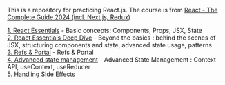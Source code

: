 This is a repository for practicing React.js. The course is from [React - The Complete Guide 2024 (incl. Next.js, Redux)](https://www.udemy.com/course/react-the-complete-guide-incl-redux/?couponCode=ST21MT121624)

[1. React Essentials](./03-react-essentials/README.md) - Basic concepts: Components, Props, JSX, State <br/>
[2. React Essentials Deep Dive](./04-essential-deep-dive/README.md) - Beyond the basics : behind the scenes of JSX, structuring components and state, advanced state usage, patterns <br/>
[3. Refs & Portal](./08-refs-portals/) - Refs & Portal <br/>
[4. Advanced state management](./10-advanced-state-management/README.md) - Advanced State Management : Context API, useContext, useReducer <br/>
[5. Handling Side Effects](./11-handling-side-effects/README.md) <br/>
